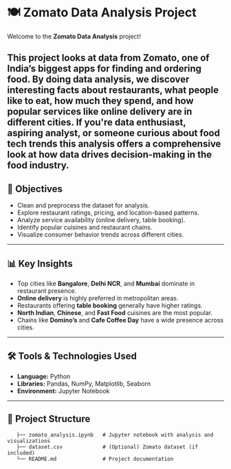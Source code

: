 # 🍽️ Zomato Data Analysis Project

Welcome to the **Zomato Data Analysis** project!

This project looks at data from Zomato, one of India’s biggest apps for finding and ordering food. By doing data analysis, we discover interesting facts about restaurants, what people like to eat, how much they spend, and how popular services like online delivery are in different cities. If you're  data enthusiast, aspiring analyst, or someone curious about food tech trends this analysis offers a comprehensive look at how data drives decision-making in the food industry.
---

## 📌 Objectives

- Clean and preprocess the dataset for analysis.
- Explore restaurant ratings, pricing, and location-based patterns.
- Analyze service availability (online delivery, table booking).
- Identify popular cuisines and restaurant chains.
- Visualize consumer behavior trends across different cities.

---

## 📊 Key Insights

- Top cities like **Bangalore**, **Delhi NCR**, and **Mumbai** dominate in restaurant presence.
- **Online delivery** is highly preferred in metropolitan areas.
- Restaurants offering **table booking** generally have higher ratings.
- **North Indian**, **Chinese**, and **Fast Food** cuisines are the most popular.
- Chains like **Domino’s** and **Cafe Coffee Day** have a wide presence across cities.

---

## 🛠️ Tools & Technologies Used

- **Language:** Python
- **Libraries:** Pandas, NumPy, Matplotlib, Seaborn
- **Environment:** Jupyter Notebook

---

## 📁 Project Structure
```
   ├── zomato_analysis.ipynb   # Jupyter notebook with analysis and visualizations
   ├── dataset.csv             # (Optional) Zomato dataset (if included)
   └── README.md               # Project documentation
```
